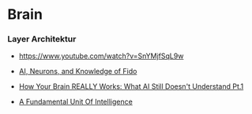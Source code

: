 # Brain

### Layer Architektur
* https://www.youtube.com/watch?v=SnYMjfSqL9w


* [AI, Neurons, and Knowledge of Fido](https://www.youtube.com/watch?v=cQLBXt3rQb8)
* [How Your Brain REALLY Works: What AI Still Doesn't Understand Pt.1](https://www.youtube.com/watch?v=5Crck_r2vuo)
* [A Fundamental Unit Of Intelligence](https://www.youtube.com/watch?v=Dykkubb-Qus)
